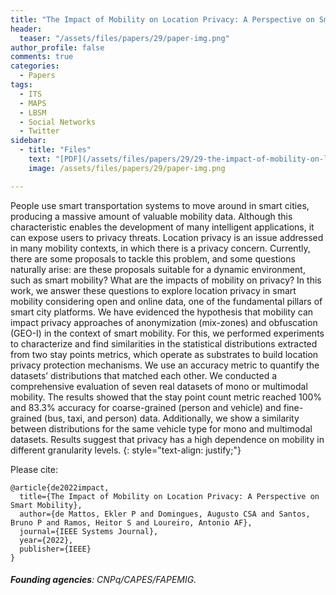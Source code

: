 ```yaml
---
title: "The Impact of Mobility on Location Privacy: A Perspective on Smart Mobility"
header:
  teaser: "/assets/files/papers/29/paper-img.png"
author_profile: false
comments: true
categories:
  - Papers
tags:
  - ITS
  - MAPS
  - LBSM
  - Social Networks
  - Twitter
sidebar:
  - title: "Files"
    text: "[PDF](/assets/files/papers/29/29-the-impact-of-mobility-on-location-privacy-a-perspective-on-smart-mobility-paper.pdf){: .btn .btn--success}{: target=\"_blank\"} [DOI](https://doi.org/10.1109/JSYST.2022.3147808){: .btn .btn--success}{: target=\"_blank\"} "
    image: /assets/files/papers/29/paper-img.png

---
```


People use smart transportation systems to move around in smart cities, producing a massive amount of valuable
mobility data. Although this characteristic enables the development of many intelligent applications, it can expose users to privacy threats. Location privacy is an issue addressed in many mobility contexts, in which there is a privacy concern. Currently, there are some proposals to tackle this problem, and some questions naturally arise: are these proposals suitable for a dynamic environment, such as smart mobility? What are the impacts of mobility on privacy? In this work, we answer these questions to explore location privacy in smart mobility considering open and online data, one of the fundamental pillars of smart city platforms. We have evidenced the hypothesis that mobility can impact privacy approaches of anonymization (mix-zones) and obfuscation (GEO-I) in the context of smart mobility. For this, we performed experiments to characterize and find similarities in the statistical distributions extracted from two stay points metrics, which operate as substrates to build location privacy protection mechanisms. We use an accuracy metric to quantify the datasets’ distributions that matched each other. We conducted a comprehensive evaluation of seven real datasets of mono or multimodal mobility. The results showed that the stay point count metric reached 100% and 83.3% accuracy for coarse-grained (person and vehicle) and fine-grained (bus, taxi, and person) data. Additionally, we show a similarity between distributions for the same vehicle type for mono and multimodal datasets. Results suggest that privacy has a high dependence on mobility in different granularity levels. 
{: style="text-align: justify;"}

Please cite:
```TeX
@article{de2022impact,
  title={The Impact of Mobility on Location Privacy: A Perspective on Smart Mobility},
  author={de Mattos, Ekler P and Domingues, Augusto CSA and Santos, Bruno P and Ramos, Heitor S and Loureiro, Antonio AF},
  journal={IEEE Systems Journal},
  year={2022},
  publisher={IEEE}
}
```
###### **Founding agencies**: CNPq/CAPES/FAPEMIG.


